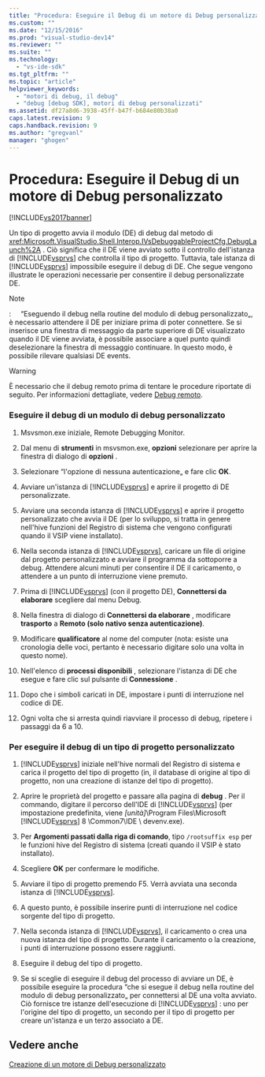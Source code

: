 ```yaml
---
title: "Procedura: Eseguire il Debug di un motore di Debug personalizzato | Microsoft Docs"
ms.custom: ""
ms.date: "12/15/2016"
ms.prod: "visual-studio-dev14"
ms.reviewer: ""
ms.suite: ""
ms.technology: 
  - "vs-ide-sdk"
ms.tgt_pltfrm: ""
ms.topic: "article"
helpviewer_keywords: 
  - "motori di debug, il debug"
  - "debug [debug SDK], motori di debug personalizzati"
ms.assetid: df27a8d6-3938-45ff-b47f-b684e80b38a0
caps.latest.revision: 9
caps.handback.revision: 9
ms.author: "gregvanl"
manager: "ghogen"
---
```

# Procedura: Eseguire il Debug di un motore di Debug personalizzato
[!INCLUDE[vs2017banner](../../code-quality/includes/vs2017banner.md)]

Un tipo di progetto avvia il modulo \(DE\) di debug dal metodo di <xref:Microsoft.VisualStudio.Shell.Interop.IVsDebuggableProjectCfg.DebugLaunch%2A> .  Ciò significa che il DE viene avviato sotto il controllo dell'istanza di [!INCLUDE[vsprvs](../../code-quality/includes/vsprvs_md.md)] che controlla il tipo di progetto.  Tuttavia, tale istanza di [!INCLUDE[vsprvs](../../code-quality/includes/vsprvs_md.md)] impossibile eseguire il debug di DE.  Che segue vengono illustrate le operazioni necessarie per consentire il debug personalizzate DE.  
  
> [!NOTE]
>  :     “Eseguendo il debug nella routine del modulo di debug personalizzato„, è necessario attendere il DE per iniziare prima di poter connettere.  Se si inserisce una finestra di messaggio da parte superiore di DE visualizzato quando il DE viene avviata, è possibile associare a quel punto quindi deselezionare la finestra di messaggio continuare.  In questo modo, è possibile rilevare qualsiasi DE events.  
  
> [!WARNING]
>  È necessario che il debug remoto prima di tentare le procedure riportate di seguito.  Per informazioni dettagliate, vedere [Debug remoto](../../debugger/remote-debugging.md).  
  
### Eseguire il debug di un modulo di debug personalizzato  
  
1.  Msvsmon.exe iniziale, Remote Debugging Monitor.  
  
2.  Dal menu di **strumenti** in msvsmon.exe, **opzioni** selezionare per aprire la finestra di dialogo di **opzioni** .  
  
3.  Selezionare “l'opzione di nessuna autenticazione„ e fare clic **OK**.  
  
4.  Avviare un'istanza di [!INCLUDE[vsprvs](../../code-quality/includes/vsprvs_md.md)] e aprire il progetto di DE personalizzate.  
  
5.  Avviare una seconda istanza di [!INCLUDE[vsprvs](../../code-quality/includes/vsprvs_md.md)] e aprire il progetto personalizzato che avvia il DE \(per lo sviluppo, si tratta in genere nell'hive funzioni del Registro di sistema che vengono configurati quando il VSIP viene installato\).  
  
6.  Nella seconda istanza di [!INCLUDE[vsprvs](../../code-quality/includes/vsprvs_md.md)], caricare un file di origine dal progetto personalizzato e avviare il programma da sottoporre a debug.  Attendere alcuni minuti per consentire il DE il caricamento, o attendere a un punto di interruzione viene premuto.  
  
7.  Prima di [!INCLUDE[vsprvs](../../code-quality/includes/vsprvs_md.md)] \(con il progetto DE\), **Connettersi da elaborare** scegliere dal menu Debug.  
  
8.  Nella finestra di dialogo di **Connettersi da elaborare** , modificare **trasporto** a **Remoto \(solo nativo senza autenticazione\)**.  
  
9. Modificare **qualificatore** al nome del computer \(nota: esiste una cronologia delle voci, pertanto è necessario digitare solo una volta in questo nome\).  
  
10. Nell'elenco di **processi disponibili** , selezionare l'istanza di DE che esegue e fare clic sul pulsante di **Connessione** .  
  
11. Dopo che i simboli caricati in DE, impostare i punti di interruzione nel codice di DE.  
  
12. Ogni volta che si arresta quindi riavviare il processo di debug, ripetere i passaggi da 6 a 10.  
  
### Per eseguire il debug di un tipo di progetto personalizzato  
  
1.  [!INCLUDE[vsprvs](../../code-quality/includes/vsprvs_md.md)] iniziale nell'hive normali del Registro di sistema e carica il progetto del tipo di progetto \(in, il database di origine al tipo di progetto, non una creazione di istanze del tipo di progetto\).  
  
2.  Aprire le proprietà del progetto e passare alla pagina di **debug** .  Per il commando, digitare il percorso dell'IDE di [!INCLUDE[vsprvs](../../code-quality/includes/vsprvs_md.md)] \(per impostazione predefinita, viene *\[unità\]*\\Program Files\\Microsoft [!INCLUDE[vsprvs](../../code-quality/includes/vsprvs_md.md)] 8 \\Common7\\IDE \\ devenv.exe\).  
  
3.  Per **Argomenti passati dalla riga di comando**, tipo `/rootsuffix esp` per le funzioni hive del Registro di sistema \(creati quando il VSIP è stato installato\).  
  
4.  Scegliere **OK** per confermare le modifiche.  
  
5.  Avviare il tipo di progetto premendo F5.  Verrà avviata una seconda istanza di [!INCLUDE[vsprvs](../../code-quality/includes/vsprvs_md.md)].  
  
6.  A questo punto, è possibile inserire punti di interruzione nel codice sorgente del tipo di progetto.  
  
7.  Nella seconda istanza di [!INCLUDE[vsprvs](../../code-quality/includes/vsprvs_md.md)], il caricamento o crea una nuova istanza del tipo di progetto.  Durante il caricamento o la creazione, i punti di interruzione possono essere raggiunti.  
  
8.  Eseguire il debug del tipo di progetto.  
  
9. Se si sceglie di eseguire il debug del processo di avviare un DE, è possibile eseguire la procedura “che si esegue il debug nella routine del modulo di debug personalizzato„ per connettersi al DE una volta avviato.  Ciò fornisce tre istanze dell'esecuzione di [!INCLUDE[vsprvs](../../code-quality/includes/vsprvs_md.md)] : uno per l'origine del tipo di progetto, un secondo per il tipo di progetto per creare un'istanza e un terzo associato a DE.  
  
## Vedere anche  
 [Creazione di un motore di Debug personalizzato](../../extensibility/debugger/creating-a-custom-debug-engine.md)